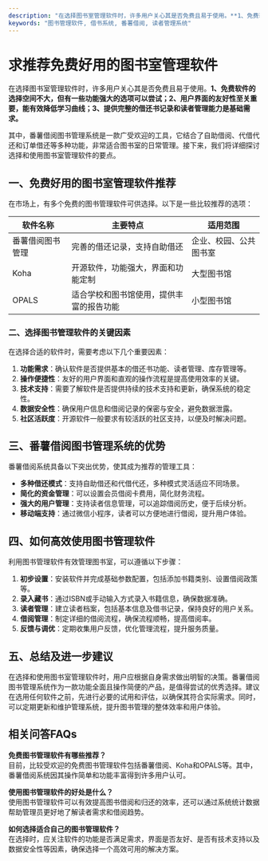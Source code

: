 ```yaml
---
description: "在选择图书室管理软件时，许多用户关心其是否免费且易于使用。**1、免费软件的选择空间不大，但有一些功能强大的选项可以尝试；2、用户界面的友好性至关重要，能有效降低学习曲线；3、提供完整的借还书记录和读者管理能力是基础需求。** "
keywords: "图书管理软件, 借书系统, 番薯借阅, 读者管理系统"
---
```

# 求推荐免费好用的图书室管理软件

在选择图书室管理软件时，许多用户关心其是否免费且易于使用。**1、免费软件的选择空间不大，但有一些功能强大的选项可以尝试；2、用户界面的友好性至关重要，能有效降低学习曲线；3、提供完整的借还书记录和读者管理能力是基础需求。** 

其中，番薯借阅图书管理系统是一款广受欢迎的工具，它结合了自助借阅、代借代还和订单借还等多种功能，非常适合图书室的日常管理。接下来，我们将详细探讨选择和使用图书室管理软件的要点。

## **一、免费好用的图书室管理软件推荐**

在市场上，有多个免费的图书管理软件可供选择。以下是一些比较推荐的选项：

| 软件名称         | 主要特点                       | 适用范围               |
|------------------|--------------------------------|------------------------|
| 番薯借阅图书管理 | 完善的借还记录，支持自助借还   | 企业、校园、公共图书室 |
| Koha             | 开源软件，功能强大，界面和功能定制 | 大型图书馆              |
| OPALS            | 适合学校和图书馆使用，提供丰富的报告功能 | 小型图书馆              |

### **二、选择图书管理软件的关键因素**

在选择合适的软件时，需要考虑以下几个重要因素：

1. **功能需求**：确认软件是否提供基本的借还书功能、读者管理、库存管理等。
2. **操作便捷性**：友好的用户界面和直观的操作流程是提高使用效率的关键。
3. **技术支持**：需要了解软件是否提供持续的技术支持和更新，确保系统的稳定性。
4. **数据安全性**：确保用户信息和借阅记录的保密与安全，避免数据泄露。
5. **社区活跃度**：开源软件一般要求有较活跃的社区支持，以便及时解决问题。

## **三、番薯借阅图书管理系统的优势**

番薯借阅系统具备以下突出优势，使其成为推荐的管理工具：

- **多种借还模式**：支持自助借还和代借代还，多种模式灵活适应不同场景。
- **简化的资金管理**：可以设置会员借阅卡费用，简化财务流程。
- **强大的用户管理**：支持读者信息管理，可以追踪借阅历史，便于后续分析。
- **移动端支持**：通过微信小程序，读者可以方便地进行借阅，提升用户体验。

## **四、如何高效使用图书管理软件**

利用图书管理软件有效管理图书室，可以遵循以下步骤：

1. **初步设置**：安装软件并完成基础参数配置，包括添加书籍类别、设置借阅政策等。
2. **录入藏书**：通过ISBN或手动输入方式录入书籍信息，确保数据准确。
3. **读者管理**：建立读者档案，包括基本信息及借书记录，保持良好的用户关系。
4. **借阅管理**：制定详细的借阅流程，确保流程顺畅，提高借阅率。
5. **反馈与调优**：定期收集用户反馈，优化管理流程，提升服务质量。

## **五、总结及进一步建议**

在选择和使用图书室管理软件时，用户应根据自身需求做出明智的决策。番薯借阅图书管理系统作为一款功能全面且操作简便的产品，是值得尝试的优秀选择。建议在选用任何软件之前，先进行必要的试用和评估，以确保其符合实际需求。同时，可以定期更新和维护管理系统，提升图书管理的整体效率和用户体验。

## 相关问答FAQs

**免费图书管理软件有哪些推荐？**  
目前，比较受欢迎的免费图书管理软件包括番薯借阅、Koha和OPALS等。其中，番薯借阅系统因其操作简单和功能丰富得到许多用户认可。

**使用图书管理软件的好处是什么？**  
使用图书管理软件可以有效提高图书借阅和归还的效率，还可以通过系统统计数据帮助管理员更好地了解读者需求和借阅趋势。

**如何选择适合自己的图书管理软件？**  
在选择时，应关注软件的功能是否满足需求，界面是否友好、是否有技术支持以及数据安全性等因素，确保选择一个高效可用的解决方案。
